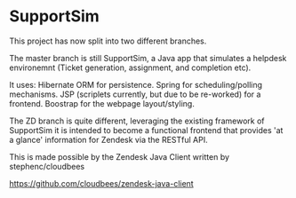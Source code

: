 SupportSim
==========

This project has now split into two different branches.

The master branch is still SupportSim, a Java app that simulates a helpdesk environemnt (Ticket generation, assignment, and completion etc).

It uses:
Hibernate ORM for persistence.
Spring for scheduling/polling mechanisms.
JSP (scriplets currently, but due to be re-worked) for a frontend.
Boostrap for the webpage layout/styling.

The ZD branch is quite different, leveraging the existing framework of SupportSim it is intended to become a functional frontend that provides 'at a glance' information for Zendesk via the RESTful API.

This is made possible by the Zendesk Java Client written by stephenc/cloudbees

https://github.com/cloudbees/zendesk-java-client
